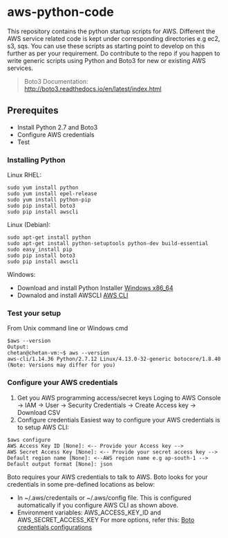 # aws-python-code
This repository contains the python startup scripts for AWS. Different the AWS service related code is kept under corresponding directories e.g ec2, s3, sqs.
You can use these scripts as starting point to develop on this further as per your requirement. Do contribute to the repo if you happen to write generic scripts using Python and Boto3 for new or existing AWS services.

>Boto3 Documentation: http://boto3.readthedocs.io/en/latest/index.html

## Prerequites
- Install Python 2.7 and Boto3
- Configure AWS credentials
- Test

### Installing Python
Linux RHEL:
```
sudo yum install python
sudo yum install epel-release
sudo yum install python-pip
sudo pip install boto3
sudo pip install awscli
```
Linux (Debian):
```
sudo apt-get install python
sudo apt-get install python-setuptools python-dev build-essential
sudo easy_install pip
sudo pip install boto3
sudo pip install awscli
```
Windows:
- Download and install Python Installer [Windows x86_64](https://www.python.org/ftp/python/2.7.15/python-2.7.15.amd64.msi)
- Downalod and install AWSCLI [AWS CLI](https://s3.amazonaws.com/aws-cli/AWSCLI64.msi) 
### Test your setup
From Unix command line or Windows cmd
```
$aws --version
Output:
chetan@chetan-vm:~$ aws --version
aws-cli/1.14.36 Python/2.7.12 Linux/4.13.0-32-generic botocore/1.8.40
(Note: Versions may differ for you)
```
### Configure your AWS credentials
1. Get you AWS programming access/secret keys
Loging to AWS Console -> IAM -> User -> Security Credentials -> Create Access key -> Download CSV
2. Configure credentials
Easiest way to configure your AWS credentials is to setup AWS CLI:
```
$aws configure
AWS Access Key ID [None]: <-- Provide your Access key -->
AWS Secret Access Key [None]: <-- Provide your secret access key -->
Default region name [None]: <--AWS region name e.g ap-south-1 -->
Default output format [None]: json
```
Boto requires your AWS credentials to talk to AWS. Boto looks for  your credentials in some pre-defined locations as below:
- In ~/.aws/credentails or ~/.aws/config file. This is configured automatically if you configure AWS CLI as shown above.
- Environment variables: AWS_ACCESS_KEY_ID and AWS_SECRET_ACCESS_KEY
For more options, refer this: [Boto credentials configurations](http://boto3.readthedocs.io/en/latest/guide/configuration.html)
